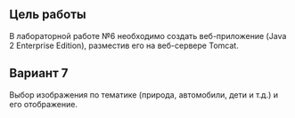 ## Цель работы
В лабораторной работе №6 необходимо создать веб-приложение (Java 2 Enterprise Edition), разместив его на веб-сервере Tomcat.

## Вариант 7
Выбор изображения по тематике (природа, автомобили, дети и т.д.) и его отображение.
